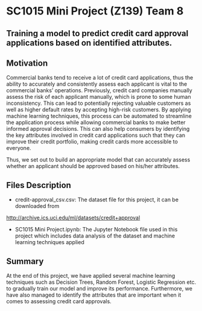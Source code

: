 # SC1015 Mini Project (Z139) Team 8

## Training a model to predict credit card approval applications based on identified attributes.

## Motivation

Commercial banks tend to receive a lot of credit card applications, thus the ability to accurately and consistently assess each applicant is vital to the commercial banks’ operations. Previously, credit card companies manually assess the risk of each applicant manually, which is prone to some human inconsistency. This can lead to potentially rejecting valuable customers as well as higher default rates by accepting high-risk customers. By applying machine learning techniques, this process can be automated to streamline the application process while allowing commercial banks to make better informed approval decisions. This can also help consumers by identifying the key attributes involved in credit card applications such that they can improve their credit portfolio, making credit cards more accessible to everyone.

Thus, we set out to build an appropriate model that can accurately assess whether an applicant should be approved based on his/her attributes.

## Files Description
- credit-approval_csv.csv: The dataset file for this project, it can be downloaded from

http://archive.ics.uci.edu/ml/datasets/credit+approval

- SC1015 Mini Project.ipynb: The Jupyter Notebook file used in this project which includes data analysis of the dataset and machine learning techniques applied

## Summary
At the end of this project, we have applied several machine learning techniques such as Decision Trees, Random Forest, Logistic Regression etc. to gradually train our model and improve its performance. Furthermore, we have also managed to identify the attributes that are important when it comes to assessing credit card approvals.